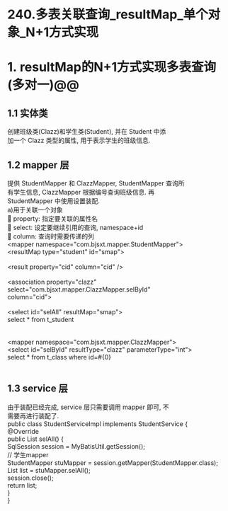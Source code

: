 # 240.多表关联查询_resultMap_单个对象_N+1方式实现

<a name="b59c825e"></a>
# 1. resultMap的N+1方式实现多表查询(多对一)@@
<a name="7f8791d1"></a>
## 1.1 实体类
创建班级类(Clazz)和学生类(Student), 并在 Student 中添<br />加一个 Clazz 类型的属性, 用于表示学生的班级信息.
<a name="fb4eda9a"></a>
## 1.2 mapper 层
提供 StudentMapper 和 ClazzMapper, StudentMapper 查询所<br />有学生信息, ClazzMapper 根据编号查询班级信息. 再<br />StudentMapper 中使用<association>设置装配.<br />a)<association>用于关联一个对象<br /> property: 指定要关联的属性名<br /> select: 设定要继续引用的查询, namespace+id<br /> column: 查询时需要传递的列<br /><mapper namespace="com.bjsxt.mapper.StudentMapper"><br /><resultMap type="student" id="smap"><br /><!-- N+1查询时, 同名映射可以省略, 但是只能使用一次 --><br /><result property="cid" column="cid" /><br /><!-- 用于关联一个对象 --><br /><association property="clazz"<br />select="com.bjsxt.mapper.ClazzMapper.selById"<br />column="cid"></association><br /></resultMap><br /><select id="selAll" resultMap="smap"><br />select * from t_student<br /></select><br /></mapper><br /><mapper namespace="com.bjsxt.mapper.ClazzMapper"><br /><select id="selById" resultType="clazz" parameterType="int"><br />select * from t_class where id=#{0}<br /></select><br /></mapper>
<a name="365c2d0e"></a>
## 1.3 service 层
由于装配已经完成, service 层只需要调用 mapper 即可, 不<br />需要再进行装配了.<br />public class StudentServiceImpl implements StudentService {<br />@Override<br />public List<Student> selAll() {<br />SqlSession session = MyBatisUtil.getSession();<br />// 学生mapper<br />StudentMapper stuMapper = session.getMapper(StudentMapper.class);<br />List<Student> list = stuMapper.selAll();<br />session.close();<br />return list;<br />}<br />}

